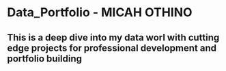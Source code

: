 # Data_Portfolio - MICAH OTHINO

## This is a deep dive into my data worl with cutting edge projects for professional development and portfolio building
